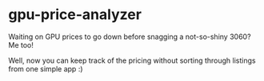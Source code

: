 # gpu-price-analyzer
Waiting on GPU prices to go down before snagging a not-so-shiny 3060? Me too!

Well, now you can keep track of the pricing without sorting through listings from one simple app :)


